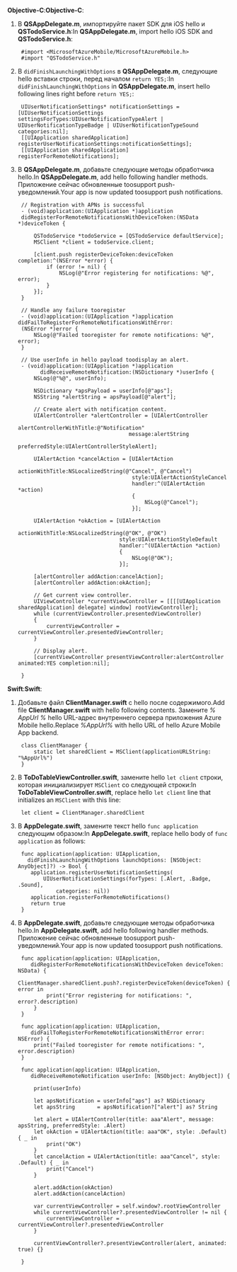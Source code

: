 
<span data-ttu-id="08c8f-101">**Objective-C**:</span><span class="sxs-lookup"><span data-stu-id="08c8f-101">**Objective-C**:</span></span>

1. <span data-ttu-id="08c8f-102">В **QSAppDelegate.m**, импортируйте пакет SDK для iOS hello и **QSTodoService.h**:</span><span class="sxs-lookup"><span data-stu-id="08c8f-102">In **QSAppDelegate.m**, import hello iOS SDK and **QSTodoService.h**:</span></span>
   
        #import <MicrosoftAzureMobile/MicrosoftAzureMobile.h>
        #import "QSTodoService.h"
2. <span data-ttu-id="08c8f-103">В `didFinishLaunchingWithOptions` в **QSAppDelegate.m**, следующие hello вставки строки, перед началом `return YES;`:</span><span class="sxs-lookup"><span data-stu-id="08c8f-103">In `didFinishLaunchingWithOptions` in **QSAppDelegate.m**, insert hello following lines right before `return YES;`:</span></span>
   
        UIUserNotificationSettings* notificationSettings = [UIUserNotificationSettings settingsForTypes:UIUserNotificationTypeAlert | UIUserNotificationTypeBadge | UIUserNotificationTypeSound categories:nil];
        [[UIApplication sharedApplication] registerUserNotificationSettings:notificationSettings];
        [[UIApplication sharedApplication] registerForRemoteNotifications];
3. <span data-ttu-id="08c8f-104">В **QSAppDelegate.m**, добавьте следующие методы обработчика hello.</span><span class="sxs-lookup"><span data-stu-id="08c8f-104">In **QSAppDelegate.m**, add hello following handler methods.</span></span> <span data-ttu-id="08c8f-105">Приложение сейчас обновленные toosupport push-уведомлений.</span><span class="sxs-lookup"><span data-stu-id="08c8f-105">Your app is now updated toosupport push notifications.</span></span> 
   
        // Registration with APNs is successful
        - (void)application:(UIApplication *)application
        didRegisterForRemoteNotificationsWithDeviceToken:(NSData *)deviceToken {
   
            QSTodoService *todoService = [QSTodoService defaultService];
            MSClient *client = todoService.client;
   
            [client.push registerDeviceToken:deviceToken completion:^(NSError *error) {
                if (error != nil) {
                    NSLog(@"Error registering for notifications: %@", error);
                }
            }];
        }
   
        // Handle any failure tooregister
        - (void)application:(UIApplication *)application didFailToRegisterForRemoteNotificationsWithError:
        (NSError *)error {
            NSLog(@"Failed tooregister for remote notifications: %@", error);
        }
   
        // Use userInfo in hello payload toodisplay an alert.
        - (void)application:(UIApplication *)application
              didReceiveRemoteNotification:(NSDictionary *)userInfo {
            NSLog(@"%@", userInfo);
   
            NSDictionary *apsPayload = userInfo[@"aps"];
            NSString *alertString = apsPayload[@"alert"];
   
            // Create alert with notification content.
            UIAlertController *alertController = [UIAlertController
                                          alertControllerWithTitle:@"Notification"
                                          message:alertString
                                          preferredStyle:UIAlertControllerStyleAlert];
   
            UIAlertAction *cancelAction = [UIAlertAction
                                           actionWithTitle:NSLocalizedString(@"Cancel", @"Cancel")
                                           style:UIAlertActionStyleCancel
                                           handler:^(UIAlertAction *action)
                                           {
                                               NSLog(@"Cancel");
                                           }];
   
            UIAlertAction *okAction = [UIAlertAction
                                       actionWithTitle:NSLocalizedString(@"OK", @"OK")
                                       style:UIAlertActionStyleDefault
                                       handler:^(UIAlertAction *action)
                                       {
                                           NSLog(@"OK");
                                       }];
   
            [alertController addAction:cancelAction];
            [alertController addAction:okAction];
   
            // Get current view controller.
            UIViewController *currentViewController = [[[[UIApplication sharedApplication] delegate] window] rootViewController];
            while (currentViewController.presentedViewController)
            {
                currentViewController = currentViewController.presentedViewController;
            }
   
            // Display alert.
            [currentViewController presentViewController:alertController animated:YES completion:nil];
   
        }

<span data-ttu-id="08c8f-106">**Swift**:</span><span class="sxs-lookup"><span data-stu-id="08c8f-106">**Swift**:</span></span>

1. <span data-ttu-id="08c8f-107">Добавьте файл **ClientManager.swift** с hello после содержимого.</span><span class="sxs-lookup"><span data-stu-id="08c8f-107">Add file **ClientManager.swift** with hello following contents.</span></span> <span data-ttu-id="08c8f-108">Замените *% AppUrl %* hello URL-адрес внутреннего сервера приложения Azure Mobile hello.</span><span class="sxs-lookup"><span data-stu-id="08c8f-108">Replace *%AppUrl%* with hello URL of hello Azure Mobile App backend.</span></span>
   
        class ClientManager {
            static let sharedClient = MSClient(applicationURLString: "%AppUrl%")
        }
2. <span data-ttu-id="08c8f-109">В **ToDoTableViewController.swift**, замените hello `let client` строки, которая инициализирует `MSClient` со следующей строки:</span><span class="sxs-lookup"><span data-stu-id="08c8f-109">In **ToDoTableViewController.swift**, replace hello `let client` line that initializes an `MSClient` with this line:</span></span>
   
        let client = ClientManager.sharedClient
3. <span data-ttu-id="08c8f-110">В **AppDelegate.swift**, замените текст hello `func application` следующим образом:</span><span class="sxs-lookup"><span data-stu-id="08c8f-110">In **AppDelegate.swift**, replace hello body of `func application` as follows:</span></span>
   
        func application(application: UIApplication,
          didFinishLaunchingWithOptions launchOptions: [NSObject: AnyObject]?) -> Bool {
           application.registerUserNotificationSettings(
               UIUserNotificationSettings(forTypes: [.Alert, .Badge, .Sound],
                   categories: nil))
           application.registerForRemoteNotifications()
           return true
        }
4. <span data-ttu-id="08c8f-111">В **AppDelegate.swift**, добавьте следующие методы обработчика hello.</span><span class="sxs-lookup"><span data-stu-id="08c8f-111">In **AppDelegate.swift**, add hello following handler methods.</span></span> <span data-ttu-id="08c8f-112">Приложение сейчас обновленные toosupport push-уведомлений.</span><span class="sxs-lookup"><span data-stu-id="08c8f-112">Your app is now updated toosupport push notifications.</span></span>
   
        func application(application: UIApplication,
           didRegisterForRemoteNotificationsWithDeviceToken deviceToken: NSData) {
            ClientManager.sharedClient.push?.registerDeviceToken(deviceToken) { error in
                print("Error registering for notifications: ", error?.description)
            }
        }
   
        func application(application: UIApplication,
           didFailToRegisterForRemoteNotificationsWithError error: NSError) {
            print("Failed tooregister for remote notifications: ", error.description)
        }
   
        func application(application: UIApplication,
           didReceiveRemoteNotification userInfo: [NSObject: AnyObject]) {
   
            print(userInfo)
   
            let apsNotification = userInfo["aps"] as? NSDictionary
            let apsString       = apsNotification?["alert"] as? String
   
            let alert = UIAlertController(title: aaa"Alert", message: apsString, preferredStyle: .Alert)
            let okAction = UIAlertAction(title: aaa"OK", style: .Default) { _ in
                print("OK")
            }
            let cancelAction = UIAlertAction(title: aaa"Cancel", style: .Default) { _ in
                print("Cancel")
            }
   
            alert.addAction(okAction)
            alert.addAction(cancelAction)
   
            var currentViewController = self.window?.rootViewController
            while currentViewController?.presentedViewController != nil {
                currentViewController = currentViewController?.presentedViewController
            }
   
            currentViewController?.presentViewController(alert, animated: true) {}
   
        }


